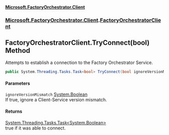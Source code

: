 #### [Microsoft.FactoryOrchestrator.Client](./Microsoft-FactoryOrchestrator-Client.md 'Microsoft.FactoryOrchestrator.Client')
### [Microsoft.FactoryOrchestrator.Client](./Microsoft-FactoryOrchestrator-Client.md 'Microsoft.FactoryOrchestrator.Client').[FactoryOrchestratorClient](./Microsoft-FactoryOrchestrator-Client-FactoryOrchestratorClient.md 'Microsoft.FactoryOrchestrator.Client.FactoryOrchestratorClient')
## FactoryOrchestratorClient.TryConnect(bool) Method
Attempts to establish a connection to the Factory Orchestrator Service.  
```csharp
public System.Threading.Tasks.Task<bool> TryConnect(bool ignoreVersionMismatch=false);
```
#### Parameters
<a name='Microsoft-FactoryOrchestrator-Client-FactoryOrchestratorClient-TryConnect(bool)-ignoreVersionMismatch'></a>
`ignoreVersionMismatch` [System.Boolean](https://docs.microsoft.com/en-us/dotnet/api/System.Boolean 'System.Boolean')  
If true, ignore a Client-Service version mismatch.  
  
#### Returns
[System.Threading.Tasks.Task&lt;](https://docs.microsoft.com/en-us/dotnet/api/System.Threading.Tasks.Task-1 'System.Threading.Tasks.Task')[System.Boolean](https://docs.microsoft.com/en-us/dotnet/api/System.Boolean 'System.Boolean')[&gt;](https://docs.microsoft.com/en-us/dotnet/api/System.Threading.Tasks.Task-1 'System.Threading.Tasks.Task')  
true if it was able to connect.  
